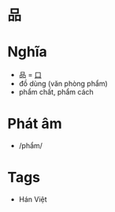 # 品

# Nghĩa
* 品 = [口](口.md)
* đồ dùng (văn phòng phẩm)
* phẩm chất, phẩm cách

# Phát âm
* /phẩm/

# Tags
* Hán Việt

<script>window.HANZI_FIELD='品';</script>
